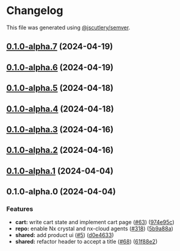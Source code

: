 # Changelog

This file was generated using [@jscutlery/semver](https://github.com/jscutlery/semver).

## [0.1.0-alpha.7](https://github.com/janasarcanys/nx-examples-test/compare/v0.1.0-alpha.6...v0.1.0-alpha.7) (2024-04-19)

## [0.1.0-alpha.6](https://github.com/janasarcanys/nx-examples-test/compare/v0.1.0-alpha.5...v0.1.0-alpha.6) (2024-04-19)

## [0.1.0-alpha.5](https://github.com/janasarcanys/nx-examples-test/compare/v0.1.0-alpha.4...v0.1.0-alpha.5) (2024-04-18)

## [0.1.0-alpha.4](https://github.com/janasarcanys/nx-examples-test/compare/v0.1.0-alpha.3...v0.1.0-alpha.4) (2024-04-18)

## [0.1.0-alpha.3](https://github.com/janasarcanys/nx-examples-test/compare/v0.1.0-alpha.2...v0.1.0-alpha.3) (2024-04-16)

## [0.1.0-alpha.2](https://github.com/janasarcanys/nx-examples-test/compare/v0.1.0-alpha.1...v0.1.0-alpha.2) (2024-04-16)

## [0.1.0-alpha.1](https://github.com/janasarcanys/nx-examples-test/compare/v0.1.0-alpha.0...v0.1.0-alpha.1) (2024-04-04)

## 0.1.0-alpha.0 (2024-04-04)


### Features

* **cart:** write cart state and implement cart page ([#63](https://github.com/janasarcanys/nx-examples-test/issues/63)) ([974e95c](https://github.com/janasarcanys/nx-examples-test/commit/974e95ca5b2804063839e52277e90f1130d3a6e9))
* **repo:** enable Nx crystal and nx-cloud agents ([#318](https://github.com/janasarcanys/nx-examples-test/issues/318)) ([5b9a88a](https://github.com/janasarcanys/nx-examples-test/commit/5b9a88a7eb4b06e81dc07cb78b7d74653ffe2312))
* **shared:** add product ui ([#5](https://github.com/janasarcanys/nx-examples-test/issues/5)) ([d0e4633](https://github.com/janasarcanys/nx-examples-test/commit/d0e46339fd2e96d883e68e1fb48cde5d14890180))
* **shared:** refactor header to accept a title ([#68](https://github.com/janasarcanys/nx-examples-test/issues/68)) ([61f88e2](https://github.com/janasarcanys/nx-examples-test/commit/61f88e2cbce64b39164ed005e4f64cd9f7090a9b))
